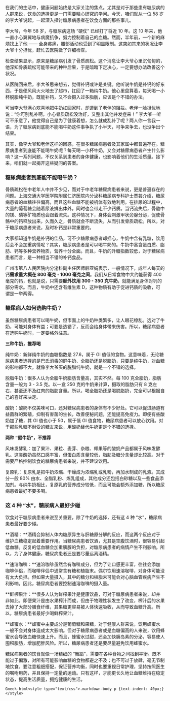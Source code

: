 在我们的生活中，健康问题始终是大家关注的焦点。尤其是对于那些患有糖尿病的人群来说，饮食的选择更是一门需要精心研究的学问。今天，咱们就从一位 58 岁的李大爷说起，一起深入探讨糖尿病患者在饮食方面的那些事儿。

李大爷，今年 58 岁，与糖尿病这场 “硬仗” 已经打了将近 10 年。这 10 年来，他一直小心翼翼地与病魔抗争，努力控制着自己的血糖。然而，半年前，一个新的麻烦找上了他 —— 全身疼痛，腰部活动也受到了明显限制。这突如其来的状况让李大爷十分担忧，赶忙去医院做了详细检查。

检查结果显示，原来是糖尿病引发了骨质疏松。这个消息让李大爷心里沉甸甸的，他深知骨质疏松可能带来的种种后果，于是暗暗下定决心，一定要想办法改善这个状况。

从医院回来后，李大爷思来想去，觉得补钙或许是关键。他听说牛奶是补钙的好东西，于是便风风火火地去了超市，扛回了一箱纯牛奶。他心里盘算着，每天喝一小杯脱脂纯牛奶，既能补钙，又不会摄入过多脂肪，应该是个不错的办法。

可当李大爷满心欢喜地把牛奶扛回家时，却遭到了老伴的阻拦。老伴一脸担忧地说：“你可别乱补啊，小心骨质疏松没治好，又整出其他并发症来！” 李大爷一听可不乐意了，他觉得自己是为了健康着想，怎么就成乱补了呢？两人你一言我一语，为了糖尿病到底能不能喝牛奶这件事争执了小半天，可争来争去，也没争出个结果。

其实，像李大爷和老伴这样的困惑，在很多糖尿病患者及其家属中都普遍存在。糖尿病患者到底能不能喝牛奶呢？每天喝一小杯牛奶，又会对糖尿病患者产生什么影响？这一系列问题，不仅关系到患者的身体健康，也影响着他们的生活质量。接下来，咱们就一起揭开这些疑问的答案。

### 糖尿病患者到底能不能喝牛奶？

骨质疏松在中老年人中并不少见，而对于中老年糖尿病患者来说，更是普遍存在的问题。上海交通大学医学院附属仁济医院内分泌科糖尿病专科护士贾芸介绍，糖尿病患者的血糖往往偏高，而且这些血糖不能被机体有效地利用。在排尿的过程中，大量的葡萄糖会随着尿液排出体外，同时也会带走不少钙质。当钙流失后，骨骼中的镁、磷等矿物质也会跟着流失。这种情况下，身体会刺激甲状旁腺分泌，促使骨骼中的钙释放出来，久而久之，骨质就会不断流失，从而引发骨质疏松。所以，对于糖尿病患者来说，及时补钙是非常重要的。

大家都知道牛奶是补钙的佳品，可不少糖尿病患者却担心，牛奶中含有乳糖，饮用后会不会加重病情呢？其实，糖尿病患者是可以喝牛奶的。牛奶中富含蛋白质、脂肪、钙等多种营养物质，营养十分全面。而且，牛奶的升糖指数较低，对于糖尿病患者而言，是一种相当不错的补钙食品。

广州市第八人民医院内分泌科副主任医师韩亚娟表示，一般情况下，成年人每天的钙**需求量大概在 800 毫克 - 1000 毫克之间**。我们从日常食物中大约能获得 400 毫克的钙，也就是说，只需要**额外饮用 300 - 350 克牛奶**，就能满足身体对钙的部分需求。而且，牛奶中还含有维生素 D，这种物质有助于促进钙质的吸收，可谓是一举两得。

### 糖尿病人如何选购牛奶？

虽然糖尿病患者可以喝牛奶，但市面上的牛奶种类繁多，让人眼花缭乱。选对了牛奶，可能对身体有益；可要是选错了，反而会给身体带来伤害。所以，糖尿病患者在选购牛奶时，一定要格外注意。

**三种牛奶，推荐喝**

纯牛奶：新鲜纯牛奶的血糖指数是 27.6，属于 GI 值低的食物。这意味着，无论糖尿病患者选择的是巴氏消毒的鲜牛奶、全脂奶还是脱脂奶，只要是纯牛奶，对血糖的影响都不大。就像李大爷买的脱脂纯牛奶，就是一个不错的选择。

脱脂牛奶：很多人认为全脂牛奶脂肪含量高，其实不然。每 100 克全脂奶，脂肪含量一般为 3 - 3.5 克。以一盒 250 克的牛奶来计算，摄取的脂肪只有 8 克左右，甚至还不及红肉的脂肪含量。所以，喝全脂奶还是喝脱脂奶，完全可以根据自己的喜好来决定。

酸奶：酸奶不仅美味可口，还对糖尿病患者的身体有不少好处。它可以促进肠道有益菌群的繁殖，抑制有害菌的生长，改善便秘问题，还能提高免疫力。即便有些酸奶加了糖，其 GI 值也小于 50，属于低 GI 值食物，糖尿病患者可以放心饮用。对于那些乳糖不耐受的糖友来说，用酸奶替代牛奶更是个不错的选择。

**两种 “假牛奶”，不推荐**

风味发酵乳：加了果汁、果粒、麦芽、杂粮、椰果等的酸奶产品都属于风味发酵乳。这类酸奶虽然口感丰富，但蛋白质含量较低，脂肪及糖分含量却比较高。对于需要严格控制饮食的糖尿病患者来说，并不建议饮用。

复原乳：复原乳是把牛奶浓缩、干燥成为浓缩乳或乳粉，再加水制成的乳液。其成分一般 80% 由水、全脂乳粉、炼乳组成，其他成分还包括白砂糖以及一些食品添加剂。与纯牛奶相比，复原乳的营养成分较低，而且可能会额外添加糖，所以糖尿病患者最好不要多喝。

### 这 4 种 “水”，糖尿病人最好少碰

饮食对于糖尿病患者来说至关重要，除了牛奶的选择，还有这 4 种 “水”，糖尿病患者最好要少碰。

**酒精：**酒精会抑制人体内糖原异生与肝糖原分解的反应，而这两个反应对于维护血糖稳定起着重要作用。当糖尿病患者饮酒，尤其是空腹饮酒时，很容易引起低血糖。反复的低血糖会加重胰腺的负担，对糖尿病患者的病情产生不利影响。所以，为了身体健康，糖尿病患者还是要尽量远离酒精。

**速溶咖啡：**速溶咖啡虽然含有咖啡成分，但为了让口感更丰富，往往会添加咖啡伴侣，而咖啡伴侣中通常含有糖和植脂末。偶尔饮用速溶咖啡，对身体可能没有太大负担。但如果大量摄入，其中的糖分和植脂末可能会对心脑血管疾病产生不利影响。因此，糖尿病患者要控制速溶咖啡的摄入量。

**鲜榨果汁：**很多人认为鲜榨果汁是健康饮品，可对于糖尿病患者来说，却并非如此。即便果汁是由水果榨汁而成，但由于物理性状发生了改变，榨汁后的水果去掉了大部分膳食纤维，其果糖更容易被人体快速吸收，从而导致血糖升高。所以，糖尿病患者最好少喝鲜榨果汁。

**蜂蜜水：**蜂蜜中主要成分是葡萄糖和果糖，对于健康人群来说，饮用蜂蜜水一般不会对身体造成太大影响。但对于糖尿病患者或是血糖偏高的人来说，饮用蜂蜜水会导致血糖快速上升。而且，蜂蜜水过甜，还会加快胰岛素的分泌，容易使人囤积脂肪，增加肥胖风险。所以，糖尿病患者还是要尽量避免饮用蜂蜜水。

糖尿病患者的饮食就像一场精细的 “舞蹈”，需要在各种食物之间找到平衡。既不能过于偏激，对所有可能影响血糖的食物都避之不及；也不可过于放肆，毫无节制地饮食。要注意粗细搭配，保证营养均衡，同时也要重视日常护理，坚持按照医生的嘱咐用药，并且保持一定量的运动。只有这样，才能更长久地让血糖维持在稳定状态，提高生活质量，拥抱健康的生活。

`Gmeek-html<style type="text/css">.markdown-body p {text-indent: 40px;}</style>`